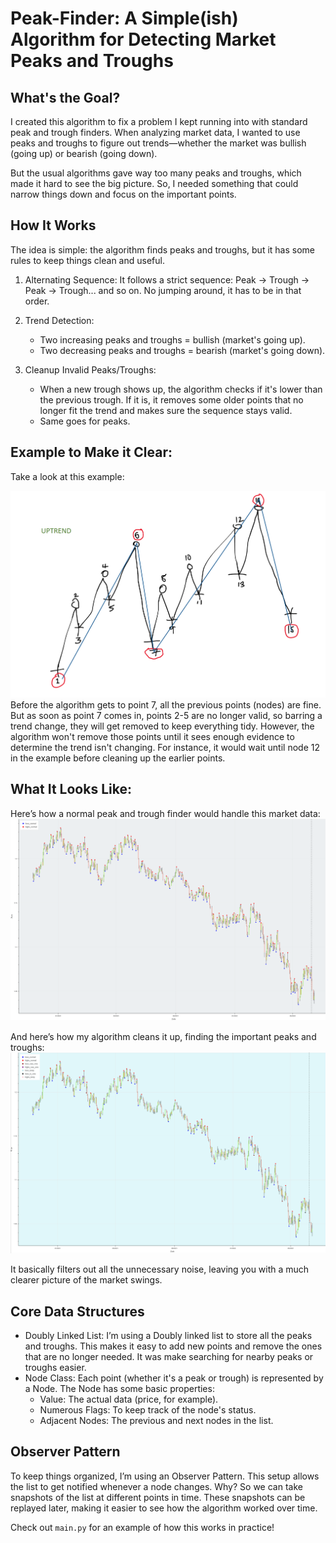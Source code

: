 # Peak-Finder: A Simple(ish) Algorithm for Detecting Market Peaks and Troughs
## What's the Goal?
I created this algorithm to fix a problem I kept running into with standard peak and trough finders. When analyzing market data, I wanted to use peaks and troughs to figure out trends—whether the market was bullish (going up) or bearish (going down).

But the usual algorithms gave way too many peaks and troughs, which made it hard to see the big picture. So, I needed something that could narrow things down and focus on the important points.

## How It Works

The idea is simple: the algorithm finds peaks and troughs, but it has some rules to keep things clean and useful.

1) Alternating Sequence: It follows a strict sequence: Peak -> Trough -> Peak -> Trough... and so on. No jumping around, it has to be in that order.

2) Trend Detection:
   - Two increasing peaks and troughs = bullish (market's going up).
   - Two decreasing peaks and troughs = bearish (market's going down).

3) Cleanup Invalid Peaks/Troughs:

    - When a new trough shows up, the algorithm checks if it's lower than the previous trough. If it is, it removes some older points that no longer fit the trend and makes sure the sequence stays valid.
    - Same goes for peaks.

## Example to Make it Clear: 
Take a look at this example:

![image](exp1.png)
Before the algorithm gets to point 7, all the previous points (nodes) are fine. But as soon as point 7 comes in, points 2-5 are no longer valid, so barring a trend change, they will get removed to keep everything tidy. 
However, the algorithm won't remove those points until it sees enough evidence to determine the trend isn't changing. 
For instance, it would wait until node 12 in the example before cleaning up the earlier points.

## What It Looks Like:
Here’s how a normal peak and trough finder would handle this market data:
![image](bprocess.png)

And here’s how my algorithm cleans it up, finding the important peaks and troughs:
![image](aprocess.png)

It basically filters out all the unnecessary noise, leaving you with a much clearer picture of the market swings.


## Core Data Structures
- Doubly Linked List: I’m using a Doubly linked list to store all the peaks and troughs. This makes it easy to add new points and remove the ones that are no longer needed. It was make searching for nearby peaks or troughs easier.
- Node Class: Each point (whether it's a peak or trough) is represented by a Node. The Node has some basic properties:
  - Value: The actual data (price, for example).
  - Numerous Flags: To keep track of the node's status.
  - Adjacent Nodes: The previous and next nodes in the list.

## Observer Pattern
To keep things organized, I’m using an Observer Pattern. 
This setup allows the list to get notified whenever a node changes. Why? So we can take snapshots of the list at different points in time. 
These snapshots can be replayed later, making it easier to see how the algorithm worked over time.

Check out `main.py` for an example of how this works in practice!
